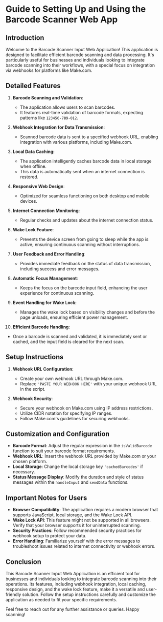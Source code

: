 # Guide to Setting Up and Using the Barcode Scanner Web App

## Introduction
Welcome to the Barcode Scanner Input Web Application! This application is designed to facilitate efficient barcode scanning and data processing. It's particularly useful for businesses and individuals looking to integrate barcode scanning into their workflows, with a special focus on integration via webhooks for platforms like Make.com.

## Detailed Features
1. **Barcode Scanning and Validation**: 
   - The application allows users to scan barcodes.
   - It features real-time validation of barcode formats, expecting patterns like `123456-789-012`.

2. **Webhook Integration for Data Transmission**: 
   - Scanned barcode data is sent to a specified webhook URL, enabling integration with various platforms, including Make.com.

3. **Local Data Caching**: 
   - The application intelligently caches barcode data in local storage when offline.
   - This data is automatically sent when an internet connection is restored.

4. **Responsive Web Design**: 
   - Optimized for seamless functioning on both desktop and mobile devices.

5. **Internet Connection Monitoring**: 
   - Regular checks and updates about the internet connection status.

6. **Wake Lock Feature**: 
   - Prevents the device screen from going to sleep while the app is active, ensuring continuous scanning without interruptions.

7. **User Feedback and Error Handling**: 
   - Provides immediate feedback on the status of data transmission, including success and error messages.

8. **Automatic Focus Management**: 
   - Keeps the focus on the barcode input field, enhancing the user experience for continuous scanning.

9. **Event Handling for Wake Lock**: 
   - Manages the wake lock based on visibility changes and before the page unloads, ensuring efficient power management.

10. **Efficient Barcode Handling**: 
   - Once a barcode is scanned and validated, it is immediately sent or cached, and the input field is cleared for the next scan.

## Setup Instructions
1. **Webhook URL Configuration**:
    - Create your own webhook URL through Make.com.
    - Replace `'PASTE YOUR WEBHOOK HERE'` with your unique webhook URL in the script.

2. **Webhook Security**:
    - Secure your webhook on Make.com using IP address restrictions.
    - Utilize CIDR notation for specifying IP ranges.
    - Follow Make.com's guidelines for securing webhooks.

## Customization and Configuration
- **Barcode Format**: Adjust the regular expression in the `isValidBarcode` function to suit your barcode format requirements.
- **Webhook URL**: Insert the webhook URL provided by Make.com or your chosen platform.
- **Local Storage**: Change the local storage key `'cachedBarcodes'` if necessary.
- **Status Message Display**: Modify the duration and style of status messages within the `handleInput` and `sendData` functions.

## Important Notes for Users
- **Browser Compatibility**: The application requires a modern browser that supports JavaScript, local storage, and the Wake Lock API.
- **Wake Lock API**: This feature might not be supported in all browsers. Verify that your browser supports it for uninterrupted scanning.
- **Security Practices**: Follow recommended security practices for webhook setup to protect your data.
- **Error Handling**: Familiarize yourself with the error messages to troubleshoot issues related to internet connectivity or webhook errors.

## Conclusion
This Barcode Scanner Input Web Application is an efficient tool for businesses and individuals looking to integrate barcode scanning into their operations. Its features, including webhook integration, local caching, responsive design, and the wake lock feature, make it a versatile and user-friendly solution. Follow the setup instructions carefully and customize the application as needed to fit your specific requirements.

Feel free to reach out for any further assistance or queries. Happy scanning!
